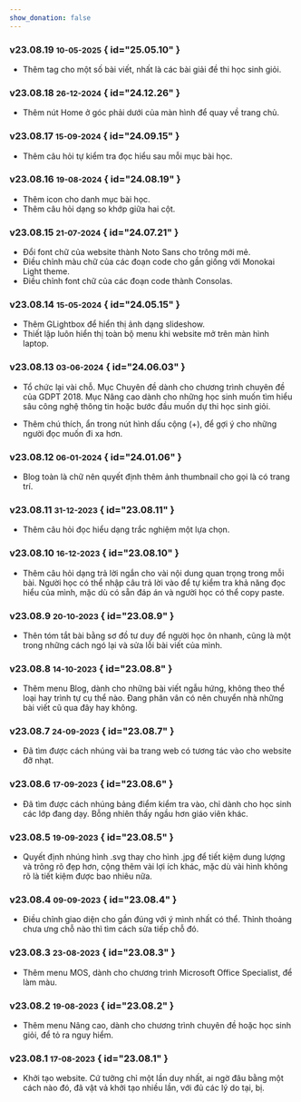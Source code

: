 ```yaml
---
show_donation: false
---
```


### v23.08.19 <small>10-05-2025</small> { id="25.05.10" }

- Thêm tag cho một số bài viết, nhất là các bài giải đề thi học sinh giỏi.

### v23.08.18 <small>26-12-2024</small> { id="24.12.26" }

- Thêm nút Home ở góc phải dưới của màn hình để quay về trang chủ.

### v23.08.17 <small>15-09-2024</small> { id="24.09.15" }

- Thêm câu hỏi tự kiểm tra đọc hiểu sau mỗi mục bài học.

### v23.08.16 <small>19-08-2024</small> { id="24.08.19" }

- Thêm icon cho danh mục bài học.
- Thêm câu hỏi dạng so khớp giữa hai cột.

### v23.08.15 <small>21-07-2024</small> { id="24.07.21" }

- Đổi font chữ của website thành Noto Sans cho trông mới mẻ.
- Điều chỉnh màu chữ của các đoạn code cho gần giống với Monokai Light theme.
- Điều chỉnh font chữ của các đoạn code thành Consolas.

### v23.08.14 <small>15-05-2024</small> { id="24.05.15" }

- Thêm GLightbox để hiển thị ảnh dạng slideshow.
- Thiết lập luôn hiển thị toàn bộ menu khi website mở trên màn hình laptop.

### v23.08.13 <small>03-06-2024</small> { id="24.06.03" }

- Tổ chức lại vài chỗ. Mục Chuyên đề dành cho chương trình chuyên đề của GDPT 2018. Mục Nâng cao dành cho những học sinh muốn tìm hiểu sâu công nghệ thông tin hoặc bước đầu muốn dự thi học sinh giỏi.

- Thêm chú thích, ẩn trong nút hình dấu cộng (+), để gợi ý cho những người đọc muốn đi xa hơn.

### v23.08.12 <small>06-01-2024</small> { id="24.01.06" }

- Blog toàn là chữ nên quyết định thêm ảnh thumbnail cho gọi là có trang trí.

### v23.08.11 <small>31-12-2023</small> { id="23.08.11" }

- Thêm câu hỏi đọc hiểu dạng trắc nghiệm một lựa chọn.

### v23.08.10 <small>16-12-2023</small> { id="23.08.10" }

- Thêm câu hỏi dạng trả lời ngắn cho vài nội dung quan trọng trong mỗi bài. Người học có thể nhập câu trả lời vào để tự kiểm tra khả năng đọc hiểu của mình, mặc dù có sẵn đáp án và người học có thể copy paste.

### v23.08.9 <small>20-10-2023</small> { id="23.08.9" }

- Thên tóm tắt bài bằng sơ đồ tư duy để người học ôn nhanh, cũng là một trong những cách ngó lại và sửa lỗi bài viết của mình.

### v23.08.8 <small>14-10-2023</small> { id="23.08.8" }

- Thêm menu Blog, dành cho những bài viết ngẫu hứng, không theo thể loại hay trình tự cụ thể nào. Đang phân vân có nên chuyển nhà những bài viết cũ qua đây hay không.

### v23.08.7 <small>24-09-2023</small> { id="23.08.7" }

- Đã tìm được cách nhúng vài ba trang web có tương tác vào cho website đỡ nhạt.

### v23.08.6 <small>17-09-2023</small> { id="23.08.6" }

- Đã tìm được cách nhúng bảng điểm kiểm tra vào, chỉ dành cho học sinh các lớp đang dạy. Bỗng nhiên thấy ngầu hơn giáo viên khác.

### v23.08.5 <small>19-09-2023</small> { id="23.08.5" }

- Quyết định nhúng hình .svg thay cho hình .jpg để tiết kiệm dung lượng và trông rõ đẹp hơn, cộng thêm vài lợi ích khác, mặc dù vài hình không rõ là tiết kiệm được bao nhiêu nữa.

### v23.08.4 <small>09-09-2023</small> { id="23.08.4" }

- Điều chỉnh giao diện cho gần đúng với ý mình nhất có thể. Thỉnh thoảng chưa ưng chỗ nào thì tìm cách sửa tiếp chỗ đó.

### v23.08.3 <small>23-08-2023</small> { id="23.08.3" }

- Thêm menu MOS, dành cho chương trình Microsoft Office Specialist, để làm màu.

### v23.08.2 <small>19-08-2023</small> { id="23.08.2" }

- Thêm menu Nâng cao, dành cho chương trình chuyên đề hoặc học sinh giỏi, để tỏ ra nguy hiểm.

### v23.08.1 <small>17-08-2023</small> { id="23.08.1" }

- Khởi tạo website. Cứ tưởng chỉ một lần duy nhất, ai ngờ đâu bằng một cách nào đó, đã vật vả khởi tạo nhiều lần, với đủ các lý do tại, bị.